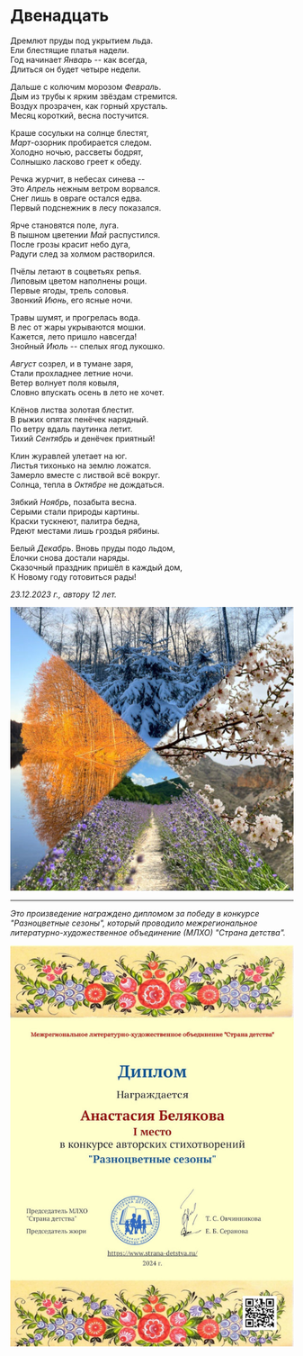 # Двенадцать

Дремлют пруды под укрытием льда.  
Ели блестящие платья надели.  
Год начинает *Январь* -- как всегда,  
Длиться он будет четыре недели.

Дальше с колючим морозом *Февраль*.  
Дым из трубы к ярким звёздам стремится.  
Воздух прозрачен, как горный хрусталь.  
Месяц короткий, весна постучится.

Краше сосульки на солнце блестят,  
*Март*-озорник пробирается следом.  
Холодно ночью, рассветы бодрят,  
Солнышко ласково греет к обеду.

Речка журчит, в небесах синева --  
Это *Апрель* нежным ветром ворвался.  
Снег лишь в овраге остался едва.  
Первый подснежник в лесу показался.

Ярче становятся поле, луга.  
В пышном цветении *Май* распустился.  
После грозы красит небо дуга,  
Радуги след за холмом растворился.

Пчёлы летают в соцветьях репья.  
Липовым цветом наполнены рощи.  
Первые ягоды, трель соловья.  
Звонкий *Июнь*, его ясные ночи.

Травы шумят, и прогрелась вода.  
В лес от жары укрываются мошки.  
Кажется, лето пришло навсегда!  
Знойный *Июль* -- спелых ягод лукошко.

*Август* созрел, и в тумане заря,  
Стали прохладнее летние ночи.  
Ветер волнует поля ковыля,  
Словно впускать осень в лето не хочет.

Клёнов листва золотая блестит.  
В рыжих опятах пенёчек нарядный.  
По ветру вдаль паутинка летит.  
Тихий *Сентябрь* и денёчек приятный!

Клин журавлей улетает на юг.  
Листья тихонько на землю ложатся.  
Замерло вместе с листвой всё вокруг.  
Солнца, тепла в *Октябре* не дождаться.

Зябкий *Ноябрь*, позабыта весна.  
Серыми стали природы картины.  
Краски тускнеют, палитра бедна,  
Рдеют местами лишь гроздья рябины.

Белый *Декабрь*. Вновь пруды подо льдом,  
Ёлочки снова достали наряды.  
Сказочный праздник пришёл в каждый дом,  
К Новому году готовиться рады!

*23.12.2023 г., автору 12 лет.*

![Двенадцать](../images/twelve.jpg)

***

*Это произведение награждено дипломом за победу в конкурсе "Разноцветные сезоны", который проводило межрегиональное литературно-художественное объединение (МЛХО) "Страна детства".*

![Диплом "Разноцветные сезоны"](../images/achievements/diplom-seasons.jpg)
